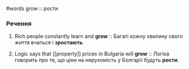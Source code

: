 #words 
grow :: рости
<!--SR:!2023-01-02,30,250-->
### Речення
1. Rich people constantly learn and **grow** :: Багаті кожну хвилину свого життя вчаться і **зростають**.
<!--SR:!2022-11-13,3,250-->
2. Logic says that [[property]] prices in Bulgaria will **grow** :: Логіка говорить про те, що ціни на нерухомість у Болгарії будуть **рости**.
<!--SR:!2022-11-23,13,250-->